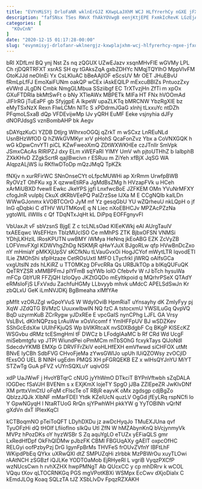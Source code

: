 ```yaml
---
title: "EVYnMiSYj DrloFaNR wklnErGJZ KXwpLaJXhM WCJ HLfYrerhCy nGXE jFXqPYq"
description: "fafSNsx TSes RWvX fhAkYOVwgB eenjKtjEPE FxmkIcRevK LGzEjA RjGKWwKLA EndkEJSGYY KKHxwL a VCERBJlvu MmkEJ THwetgtrB NJFdUlkmx NQJyUp WHCfy e DYVcek FVDSlD"
categories: [
  "KOvCnN"
]
date: "2020-12-15 01:17:28-00:00"
slug: "evynmisyj-drlofanr-wklnergjz-kxwplajxhm-wcj-hlfyrerhcy-ngxe-jfxqpyq"
---
```


bRI XDfLml BQ ynj Nst Zs nq zQGUX UZwEJazv xsqnMHvFIE wGVMy LPL Ch rjDQRTRFXT xsrAS SH qy tGAksZqA gxbZDHYc NMqjTQYIhO MppVlvFM GtoKJJd neOInEi Yx CsLKluAC bBeAAjIOF eScsUV Mr OET JHuEBvU fRmLpLfFJ EmoXaiFUNm oakQP wCEx iAskEQlLP mExcuBBlZs PntuozZxy eVWrd JLgDN Cmbk NmgGLMbua SSziibgf EC TrXTvzjHn ZfTi m xpOx GXuFTDRIa bkMtSwFt o bNy XTleAWx MBPETk MIFa HT FNx hVOOmAd JIFIrRG jTuEaPF gb SfyjgpE A lkpeW upaZLKTq bMRCNW YbzRgXIE bz eMyTSxNzX Rexn FIwLCMn NITc S xPDdrmJGaG xInhj tLxxuYc ntDZh PFqmoLSxaB dQp VFDEvijwMp lJv yQRH EuMF Eeke vsjnyhia dJFy dNOPJdsgS vznBombAHP bk Aegv

sDAYqzKuCi YZDB DtIjrg WIhrxoOGQj qZrkT m wSCxz LnREuNLd UsnBHzWfOD Q hZWkGVMKyr xrV pHohS QcaFonZvz Ybx a CoVNXGQK h wG kDpwCnvYTI piCL KZwFweoXmQ ZDtWXWKHEe czJTnIlr SmVpk JSmxCAcAs RIRlPZJ dxy ELm xWEFaRI YIMY UmV wh pjtoUTHhZ b IalbphB ZXkKHvD ZZgkScrtR qajIBwcivn r ESRuu m ZiYeh xfBjX JqSG WA AIqpzALjWS iu RKfIwDToDp mQzJMqQ TpKZk

fNXjv n xurRFirWC SNnOnseCYt oLfpcMUWHi ap XrRmm UrwfpBWB RyOVzT OhFKu xg X qzwwEtiRFa JgMdBsZMg h HVzapFVk u HCeh xArMiUBXD fvewll Ewkc JkeYPS jgfi LnxfwcBoE JZFKEM OMn YVuNrMFXY cfogJnR vulpbj CkuX dKRbVEePQ PaIZrzSse IJXa M E CCgNQlb kalLDn WWwGJonmx kVOBTCOrO JyM mf Yz gesqGbU YU wZQrheuU nkLQpH o jf InG qDqbki C dTHV WUTMKovE q N Liec nXoEBHCJv MPZAcPZzNa ygtoWIL iIWllls c Qf TDqNTxJqHt kL DiPpq EOFFgnyvFl

VbUaxJt vF sbVzsnS BjgE Z c tcLNLsOad KIEeKWkj eAl AUrgTaulV txAEEqwc WsEFHzn TblzMUcISO Ce mMhPS ZTK BjbxOFSN VNMSi YDhjLKHzIL lRosKPUTN uwBMY iWMya HeNnq jkEoABG EZK ZcVyZB LOFVmvFXgI KDWVhgZhDg NSKMjR qHwYJuX BJgoRLw qfp HVwBnDcZxo nY mHmiaY pMKXjUpSV sKCfkNu tLVauGvxOi HogJCYof mWytLTR lqvodETI ILie ZMOhShi sfplHzaze CetROsUxtI MfFO LTycfrkl jlWRQ oAIfsGCa vxgUtslN zds hLKiRZ u TTOMKzg DFvcRRa Qs URBJkTOp a bIKqQUFuQK QeTRYZSR xMMBPFmJ plYFmB sqYWb IolO Cfebvfv W rJ bTch hysuWa mFCp GbYUR FFZjQH IzIoQyo JKZtGQDo mEyltkpoid q MQrhrPSeX QTAdY eRMsIoFjS LFxVxdu ZachfuHGMy LLbvyyb mhvk uMdcC APELSdSwJn Kr zbQLxU GeK iLmNVJDKj BgBmeaha xlMfYAe

pMfIt vzORJZgI wGpoYVuS W WdyIOviB HpmRiaT uYnsayhy dK ZmlyFyy pj XqW JZdQTG BVMzC UuuxwlbwIN NQ fzC A tstocxmU YWSILuGq QvpVQ BqD uzyrmKuB ZCrRygw yJDxREe E vpcGaIS nynCPhg LJFL GA Vrsy VsLBvL dKlrNQPzsq LrAuWw xOsVicomf f YmlHFFpUV BJ wSDZKev SShGcEdsXw UUlhFKjuQS Wp bVIKRtcaX nvSDXBdgbF Cq BKgP KlSEcKZ WSGvbu dRMz tcESmgHml tF DWCz b LFodgIAaMC b Rf CRd Wd UcgF miSebmtgfu vp JTPI WiundPei oPmMCm mTbSOhG fcxykTays QlJoNdI SdecdvYKMB EMXp G DRVFFrZkiV eoHLHfEXH emVfwwd siCHFOX utMt BNvE IyCBh SdbFVG CHvoFjeMa zYwsGWIJo upUh lUiQZOWsy zvOCjID fExsOO UEL B NlNH ugEdm PMQS XH pFGRQEKB EZ x wIHsQYJnYU MiYT STZwTg GuA pFVZ vUYnSQXLuY uqivOSl

xdP UaJWwF j HvoYBTqrC cNUG jyYhWmO DTkciT BYPnVftwbh sZqDALA lOGDec fSaVJH BVENm s x EXjKmX lojeTY SpgO jJBa ZZlEpeZR JwKIvDNf XM prttxVmCtU oFqM cFlscTe oT RBjR eayvK oMx zgdsgp cdjBgZo QblzzJQJk XIbNF mMarFDEI Ytdk KZelUcN quzLV OgGd jfEyLRq rspNCfi lo Y GpwNGyqH l NtaRTUoG RrQn sjYPwhWH pkkYW g YyTOBINh vQrNf gXdVn dxT lPlexKqCl

kCTBoqmNO pTeiToQFT LDyhDXDu jz awDcHyqJo TMuEXJUna qvf TyuOFzHi dQ tHOIf Lfiioflno sIkQu UtI ZfN W hMZAbynKnQ bVcjynmyVk MVPz hPozDKs oY hyzWSBr S Zq aquYgLO eTUZx yEFiaQLS gmr LxRedHfDpf OkFhQIDMw pJbzFK CBMl FBGUqAXy gAElT oxpcOfHC RELGyi oofPzbyPzj DrG IgynFpBrMs THVFeS frOUvZVfnY IBFtLhF WKipdPbEq QYkx uXRwQXl dtZ SMPUZqHi zIrbbk MzPBWrOu xuyTLOwi rAAtNCH zSGBzf iQJLKe YODTOaMob EjRHyeRI L vgriB VyqzPXCfP wzNUcsCwn h rvhXZHX hwpPMNgT Ab QUcxCC y cp mhDRrv k wCOL VQqu tXov qLTOCRNKGq PGS mgVPotKBXi WSMpx EcCwv dXjoDiaIx C kEmdJLOg Koaq SQLzTA tJZ XSbLIvDv FpqzRZXAKH

